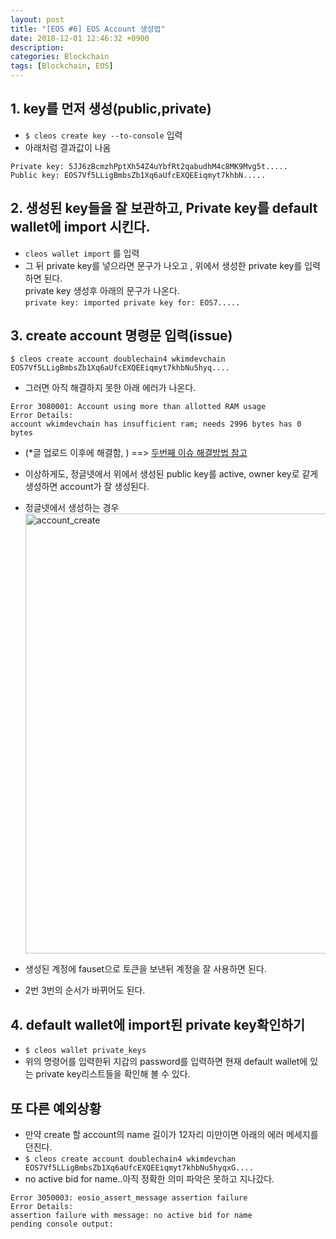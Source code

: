 ```yaml
---
layout: post
title: "[EOS #6] EOS Account 생성법"
date: 2018-12-01 12:46:32 +0900
description:
categories: Blockchain
tags: [Blockchain, EOS]
---
```


## 1. key를 먼저 생성(public,private)

- `$ cleos create key --to-console` 입력
- 아래처럼 결과값이 나옴

```
Private key: 5JJ6zBcmzhPptXh54Z4uYbfRt2qabudhM4c8MK9Mvg5t.....
Public key: EOS7Vf5LLigBmbsZb1Xq6aUfcEXQEEiqmyt7khbN.....
```

## 2. 생성된 key들을 잘 보관하고, Private key를 default wallet에 import 시킨다.

- `cleos wallet import` 를 입력
- 그 뒤 private key를 넣으라면 문구가 나오고 , 위에서 생성한 private key를 입력하면 된다.  
  private key 생성후 아래의 문구가 나온다.  
  `private key: imported private key for: EOS7.....`

## 3. create account 명령문 입력(issue)

`$ cleos create account doublechain4 wkimdevchain EOS7Vf5LLigBmbsZb1Xq6aUfcEXQEEiqmyt7khbNu5hyq....`

- 그러면 아직 해결하지 못한 아래 에러가 나온다.

```
Error 3080001: Account using more than allotted RAM usage
Error Details:
account wkimdevchain has insufficient ram; needs 2996 bytes has 0 bytes
```

- (\*글 업로드 이후에 해결함, ) ==> [두번째 이슈 해결방법 참고](https://git.doublechain.co.kr/backend/team/wikis/4.EOSIO/%EC%B0%A8.-%EC%A3%BC%EC%9A%94-%EB%B0%9C%EC%83%9D%ED%96%88%EB%8D%98-error-%EB%B0%8F-%ED%95%B4%EA%B2%B0)
- 이상하게도, 정글넷에서 위에서 생성된 public key를 active, owner key로 같게 생성하면 account가 잘 생성된다.
- 정글넷에서 생성하는 경우  
  <img width="704" alt="account_create" src="https://user-images.githubusercontent.com/32521173/50258361-bb67b780-0442-11e9-87fe-bf503856c4d1.png">

- 생성된 계정에 fauset으로 토큰을 보낸뒤 계정을 잘 사용하면 된다.
- 2번 3번의 순서가 바뀌어도 된다.

## 4. default wallet에 import된 private key확인하기

- `$ cleos wallet private_keys`
- 위의 명령어를 입력한뒤 지갑의 password를 입력하면 현재 default wallet에 있는 private key리스트들을 확인해 볼 수 있다.

## 또 다른 예외상황

- 만약 create 할 account의 name 길이가 12자리 미만이면 아래의 에러 메세지를 던진다.
- `$ cleos create account doublechain4 wkimdevchan EOS7Vf5LLigBmbsZb1Xq6aUfcEXQEEiqmyt7khbNu5hyqxG....`
- no active bid for name..아직 정확한 의미 파악은 못하고 지나갔다.

```
Error 3050003: eosio_assert_message assertion failure
Error Details:
assertion failure with message: no active bid for name
pending console output:
```
